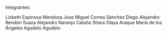 Integrantes: 

Lizbeth Espinosa Mendoza
Jose Miguel Correa Sánchez
Diego Alejandro Rendón Suaza
Alejandro Naranjo Cataño
Shara Olaya Araque 
María de los Ángeles Agudelo Agudelo
